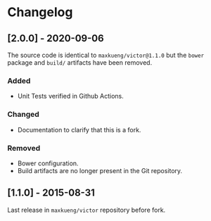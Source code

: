 # Changelog

## [2.0.0] - 2020-09-06

The source code is identical to `maxkueng/victor@1.1.0` but the `bower` package
and `build/` artifacts have been removed.

### Added
- Unit Tests verified in Github Actions.

### Changed
- Documentation to clarify that this is a fork.

### Removed
- Bower configuration.
- Build artifacts are no longer present in the Git repository.

## [1.1.0] - 2015-08-31

Last release in `maxkueng/victor` repository before fork.
